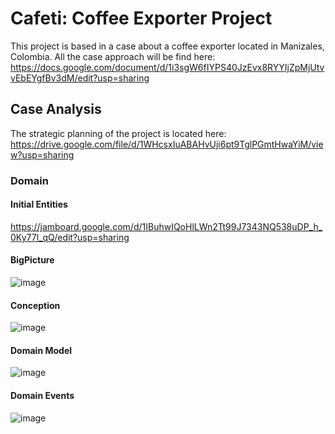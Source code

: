 # Cafeti: Coffee Exporter Project

This project is based in a case about a coffee exporter located in Manizales, Colombia.
All the case approach will be find here: https://docs.google.com/document/d/1i3sgW6fIYPS40JzEvx8RYYIjZpMjUtvvEbEYgfBv3dM/edit?usp=sharing


## Case Analysis
The strategic planning of the project is located here: https://drive.google.com/file/d/1WHcsxIuABAHvUji6pt9TglPGmtHwaYiM/view?usp=sharing

### Domain
#### Initial Entities
https://jamboard.google.com/d/1IBuhwIQoHlLWn2Tt99J7343NQ538uDP_h_0Ky77l_qQ/edit?usp=sharing

#### BigPicture
![image](https://user-images.githubusercontent.com/107436238/174849328-1169ab14-51b8-4041-8e5a-6674d0da793b.png)

#### Conception
![image](https://user-images.githubusercontent.com/107436238/174849392-566651d6-6a15-4b95-bb47-2191a40c1935.png)

#### Domain Model
![image](https://user-images.githubusercontent.com/107436238/174849447-76777e4a-4fe0-40c4-adf0-f740f0638c38.png)

#### Domain Events
![image](https://user-images.githubusercontent.com/107436238/174849501-d508fe8e-5c57-45fd-9a61-9b2d401eef53.png)
